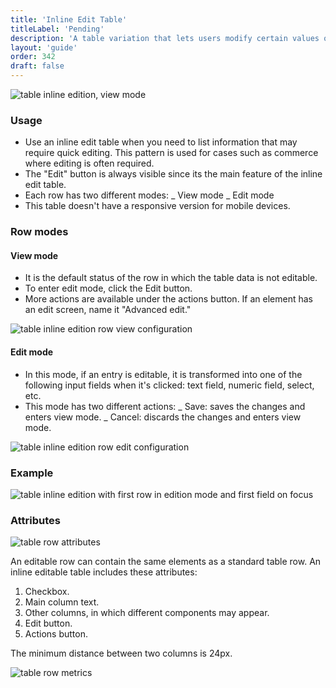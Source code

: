 ```yaml
---
title: 'Inline Edit Table'
titleLabel: 'Pending'
description: 'A table variation that lets users modify certain values of the entry without going to the detail page.'
layout: 'guide'
order: 342
draft: false
---
```


![table inline edition, view mode](/images/lexicon/TableInlineEdition.jpg)

### Usage

-   Use an inline edit table when you need to list information that may require quick editing. This pattern is used for cases such as commerce where editing is often required.
-   The "Edit" button is always visible since its the main feature of the inline edit table.
-   Each row has two different modes:
    _ View mode
    _ Edit mode
-   This table doesn't have a responsive version for mobile devices.

### Row modes

#### View mode

-   It is the default status of the row in which the table data is not editable.
-   To enter edit mode, click the Edit button.
-   More actions are available under the actions button. If an element has an edit screen, name it "Advanced edit."

![table inline edition row view configuration](/images/lexicon/TableInlineEditRowView.jpg)

#### Edit mode

-   In this mode, if an entry is editable, it is transformed into one of the following input fields when it's clicked: text field, numeric field, select, etc.
-   This mode has two different actions:
    _ Save: saves the changes and enters view mode.
    _ Cancel: discards the changes and enters view mode.

![table inline edition row edit configuration](/images/lexicon/TableInlineEditRowEdit.jpg)

### Example

![table inline edition with first row in edition mode and first field on focus](/images/lexicon/TableInlineEditionFocus.jpg)

### Attributes

![table row attributes](/images/lexicon/TableInlineEditRowDesc.jpg)

An editable row can contain the same elements as a standard table row. An inline editable table includes these attributes:

1. Checkbox.
2. Main column text.
3. Other columns, in which different components may appear.
4. Edit button.
5. Actions button.

The minimum distance between two columns is 24px.

![table row metrics](/images/lexicon/TableInlineEditRowMetrics1.jpg)
